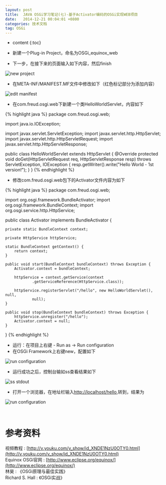 ```yaml
---
layout: post
title:  JAVA OSGi学习笔记(七)-基于Activator编码的OSGi实现WEB项目
date:   2014-12-21 00:04:01 +0800
categories: 技术文档
tag: OSGi
---
```


* content
{:toc}


* 新建一个Plug-in Project，命名为OSGi_equinox_web
* 下一步，在接下来的页面输入如下内容，然后finish

![new project](/images/blog/osgi/7-activator-code-osgi-WEB/01_new_project.png)

* 在META-INF/MANIFEST.MF文件中修改如下（红色标记部分为添加内容）

![edit manifest](/images/blog/osgi/7-activator-code-osgi-WEB/02_edit_manifest.png)

* 在com.freud.osgi.web下新建一个类HelloWorldServlet，内容如下

{% highlight java %}
package com.freud.osgi.web;

import java.io.IOException;

import javax.servlet.ServletException;
import javax.servlet.http.HttpServlet;
import javax.servlet.http.HttpServletRequest;
import javax.servlet.http.HttpServletResponse;

public class HelloWorldServlet extends HttpServlet {
	@Override
	protected void doGet(HttpServletRequest req, HttpServletResponse resp)
			throws ServletException, IOException {
		resp.getWriter().write("Hello World - 1st version!");
	}
}
{% endhighlight %}

* 修改com.freud.osgi.web包下的Activator文件内容为如下

{% highlight java %}
package com.freud.osgi.web;

import org.osgi.framework.BundleActivator;
import org.osgi.framework.BundleContext;
import org.osgi.service.http.HttpService;

public class Activator implements BundleActivator {

	private static BundleContext context;

	private HttpService httpService;

	static BundleContext getContext() {
		return context;
	}

	public void start(BundleContext bundleContext) throws Exception {
		Activator.context = bundleContext;

		httpService = context.getService(context
				.getServiceReference(HttpService.class));

		httpService.registerServlet("/hello", new HelloWorldServlet(), null,
				null);
	}

	public void stop(BundleContext bundleContext) throws Exception {
		httpService.unregister("/hello");
		Activator.context = null;
	}

}
{% endhighlight %}

* 运行：在项目上右键 - Run as -> Run configuration
* 在OSGi Framework上右键new，配置如下

![run configuration](/images/blog/osgi/7-activator-code-osgi-WEB/03_run_configuration.png)

* 运行成功之后，控制台输如ss查看结果如下

![ss stdout](/images/blog/osgi/7-activator-code-osgi-WEB/04_ss_stdout.png)

* 打开一个浏览器，在地址栏输入[http://localhost/hello](http://localhost/hello),转到，结果为

![run configuration](/images/blog/osgi/7-activator-code-osgi-WEB/05_web_browser_view.png)

<br/>

参考资料
================================

视频教程 : [http://v.youku.com/v_show/id_XNDE1NzU0OTY0.html](http://v.youku.com/v_show/id_XNDE1NzU0OTY0.html)
<br/>
Equinox OSGi官网 : [http://www.eclipse.org/equinox/](http://www.eclipse.org/equinox/)
<br/>
林昊 : 《OSGi原理与最佳实践》
<br/>
Richard S. Hall : 《OSGi实战》